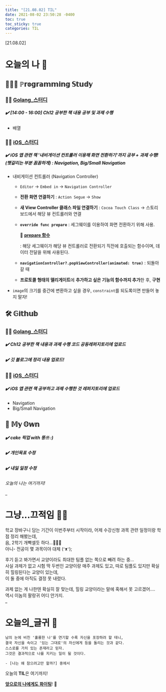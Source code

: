 ```yaml
---
title: "[21.08.02] TIL"
date: 2021-08-02 23:50:28 -0400
toc: true
toc_sticky: true
categories: TIL
---
```


[21.08.02]

# 오늘의 나 🙌

## 👩🏻‍💻 ℙ𝕣𝕠𝕘𝕣𝕒𝕞𝕞𝕚𝕟𝕘 𝕊𝕥𝕦𝕕𝕪    

### ☝🏻 <u>Golang_스터디</u>

##### ✔️ [14:00 - 16:00] Ch12 공부한 책 내용 공부 및 과제 수행

- 배열

### ☝🏻 <u>iOS_스터디</u>

##### ✔️ iOS 앱 관련 책 '내비게이션 컨트롤러 이용해 화면 전환하기'까지 공부 + 과제 수행! (헷갈리는 부분 꼼꼼하게) : Navigation, Big/Small Navigation 

-  내비게이션 컨트롤러 (Navigation Controller)
	- `Editor` → `Embed in` → `Navigation Controller`

				
	- **전환 화면 연결하기** : `Action Segue` → `Show`

	- **새 View Controller 클래스 파일 연결하기** : `Cocoa Touch Class` → 스토리 보드에서 해당 뷰 컨트롤러와 연결

	- **`override func prepare`** : 세그웨이를 이용하여 화면 전환하기 위해 사용.

		<div class="notice--primary" markdown="1">
		🌟 <strong><u>prepare 함수</u></strong>    
    
		: 해당 세그웨이가 해당 뷰 컨트롤러로 전환되기 직전에 호출되는 함수이며, 데이터 전달을 위해 사용된다.     
		</div>
				
	- **`navigationController?.popViewController(animated: true)`** : 되돌아갈 때
	-  **프로토콜 형태의 델리게이트**에 **추가하고 싶은 기능의 함수까지 추가**한 후, **구현**
-  `image`의 크기를 중간에 변환하고 싶을 경우, `constraint`를 되도록이면 만들어 놓지 말자!



## 🛠️ 𝔾𝕚𝕥𝕙𝕦𝕓 

### ☝🏻 <u>Golang_스터디</u>

##### ✔️ Ch12 공부한 책 내용과 과제 수행 코드 공동레퍼지토리에 업로드     

##### ✔️ 깃 블로그에 정리 내용 업로드! 
     
    

### ☝🏻 <u>iOS_스터디</u>

##### ✔️ iOS 앱 관련 책 공부하고 과제 수행한 것 레퍼지토리에 업로드     

* Navigation
* Big/Small Navigation


		

## 🌝 𝕄𝕪 𝕆𝕨𝕟 

##### ✔️ cake 픽업 with 뚱쓰 :)

##### ✔️ 개인목표 수정   

##### ✔️ 내일 일정 수정
     
*오늘의 나는 여기까지!* 
    
_
  
# 그냥...끄적임 ✍🏻

학교 장바구니 담는 기간이 이번주부터 시작이라, 어제 수강신청 과목 관련 일정이랑 학점 정리 해봤는데,      
음, 2학기 개빡셀듯 하다...🤦🏻‍♀️          
아니- 전공이 몇 과목이야 대체 (ᵔᴥᵔ);       

후기 듣고 봐가면서 교양이라도 최대한 팀플 없는 쪽으로 빼려 하는 중...      
사실 과제가 없고 시험 딱 두번인 교양이랑 매주 과제도 있고, 따로 팀플도 있지만 확실히 힐링된다는 교양이 있는데,     
이 둘 중에 아직도 결정 못 내렸다.       

과제 없는 게 나한텐 확실히 잘 맞는데, 힐링 교양이라는 말에 혹해서 못 고르겠어....    
역시 이놈의 팔랑귀 어디 안가지.             
_


# 오늘의_글귀 📜

	남의 눈에 비친 '훌륭한 나'를 연기할 수록 자신을 포장하려 할 테니,      
	결국 자신을 속이고 '있는 그대로'의 자신에게 등을 돌리는 것과 같다.     
	스스로를 가치 있는 존재라고 믿자.  
	그것은 결과적으로 나를 지키는 일이 될 것이다. 
	
	- [나는 왜 참으려고만 할까?] 중에서

<div class="notice--primary" markdown="1">
오늘의 <strong>TIL</strong>은 여기까지!     
      
<strong><u>앞으로의 나에게도 화이팅</u></strong>! 🌸 
</div>
